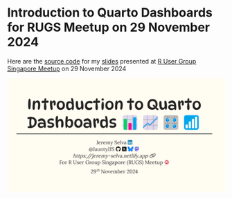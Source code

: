 # Introduction to Quarto Dashboards for RUGS Meetup on 29 November 2024


Here are the <a href="https://github.com/JauntyJJS/rugs_20241129"
target="_blank">source code</a> for my
<a href="https://jauntyjjs.github.io/rugs_20241129/"
target="_blank">slides</a> presented at
<a href="https://www.meetup.com/r-user-group-sg/events/303934149"
target="_blank">R User Group Singapore Meetup</a> on 29 November 2024

<img src="share-card.png"
data-fig-alt="Title slide of Introduction to Quarto Dashboards presented at R User Group Singapore (RUGS) Meetup on 29 November 2024."
data-fig-align="center" />
